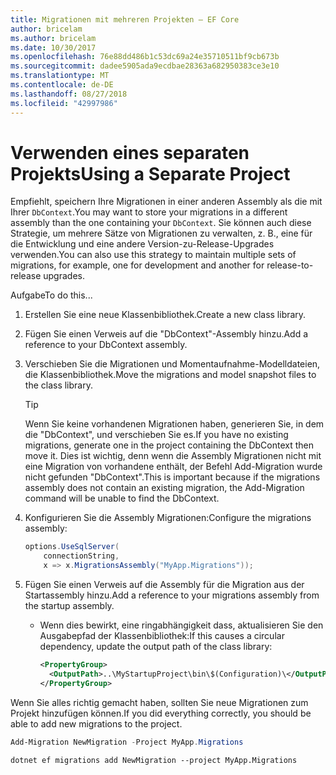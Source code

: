 ```yaml
---
title: Migrationen mit mehreren Projekten – EF Core
author: bricelam
ms.author: bricelam
ms.date: 10/30/2017
ms.openlocfilehash: 76e88dd486b1c53dc69a24e35710511bf9cb673b
ms.sourcegitcommit: dadee5905ada9ecdbae28363a682950383ce3e10
ms.translationtype: MT
ms.contentlocale: de-DE
ms.lasthandoff: 08/27/2018
ms.locfileid: "42997986"
---
```

<a name="using-a-separate-project"></a><span data-ttu-id="902e3-102">Verwenden eines separaten Projekts</span><span class="sxs-lookup"><span data-stu-id="902e3-102">Using a Separate Project</span></span>
========================
<span data-ttu-id="902e3-103">Empfiehlt, speichern Ihre Migrationen in einer anderen Assembly als die mit Ihrer `DbContext`.</span><span class="sxs-lookup"><span data-stu-id="902e3-103">You may want to store your migrations in a different assembly than the one containing your `DbContext`.</span></span> <span data-ttu-id="902e3-104">Sie können auch diese Strategie, um mehrere Sätze von Migrationen zu verwalten, z. B., eine für die Entwicklung und eine andere Version-zu-Release-Upgrades verwenden.</span><span class="sxs-lookup"><span data-stu-id="902e3-104">You can also use this strategy to maintain multiple sets of migrations, for example, one for development and another for release-to-release upgrades.</span></span>

<span data-ttu-id="902e3-105">Aufgabe</span><span class="sxs-lookup"><span data-stu-id="902e3-105">To do this...</span></span>

1. <span data-ttu-id="902e3-106">Erstellen Sie eine neue Klassenbibliothek.</span><span class="sxs-lookup"><span data-stu-id="902e3-106">Create a new class library.</span></span>

2. <span data-ttu-id="902e3-107">Fügen Sie einen Verweis auf die "DbContext"-Assembly hinzu.</span><span class="sxs-lookup"><span data-stu-id="902e3-107">Add a reference to your DbContext assembly.</span></span>

3. <span data-ttu-id="902e3-108">Verschieben Sie die Migrationen und Momentaufnahme-Modelldateien, die Klassenbibliothek.</span><span class="sxs-lookup"><span data-stu-id="902e3-108">Move the migrations and model snapshot files to the class library.</span></span>
   > [!TIP]
   > <span data-ttu-id="902e3-109">Wenn Sie keine vorhandenen Migrationen haben, generieren Sie, in dem die "DbContext", und verschieben Sie es.</span><span class="sxs-lookup"><span data-stu-id="902e3-109">If you have no existing migrations, generate one in the project containing the DbContext then move it.</span></span> <span data-ttu-id="902e3-110">Dies ist wichtig, denn wenn die Assembly Migrationen nicht mit eine Migration von vorhandene enthält, der Befehl Add-Migration wurde nicht gefunden "DbContext".</span><span class="sxs-lookup"><span data-stu-id="902e3-110">This is important because if the migrations assembly does not contain an existing migration, the Add-Migration command will be unable to find the DbContext.</span></span>

4. <span data-ttu-id="902e3-111">Konfigurieren Sie die Assembly Migrationen:</span><span class="sxs-lookup"><span data-stu-id="902e3-111">Configure the migrations assembly:</span></span>

   ``` csharp
   options.UseSqlServer(
       connectionString,
       x => x.MigrationsAssembly("MyApp.Migrations"));
   ```

5. <span data-ttu-id="902e3-112">Fügen Sie einen Verweis auf die Assembly für die Migration aus der Startassembly hinzu.</span><span class="sxs-lookup"><span data-stu-id="902e3-112">Add a reference to your migrations assembly from the startup assembly.</span></span>
   * <span data-ttu-id="902e3-113">Wenn dies bewirkt, eine ringabhängigkeit dass, aktualisieren Sie den Ausgabepfad der Klassenbibliothek:</span><span class="sxs-lookup"><span data-stu-id="902e3-113">If this causes a circular dependency, update the output path of the class library:</span></span>

     ``` xml
     <PropertyGroup>
       <OutputPath>..\MyStartupProject\bin\$(Configuration)\</OutputPath>
     </PropertyGroup>
     ```

<span data-ttu-id="902e3-114">Wenn Sie alles richtig gemacht haben, sollten Sie neue Migrationen zum Projekt hinzufügen können.</span><span class="sxs-lookup"><span data-stu-id="902e3-114">If you did everything correctly, you should be able to add new migrations to the project.</span></span>

``` powershell
Add-Migration NewMigration -Project MyApp.Migrations
```
``` Console
dotnet ef migrations add NewMigration --project MyApp.Migrations
```
